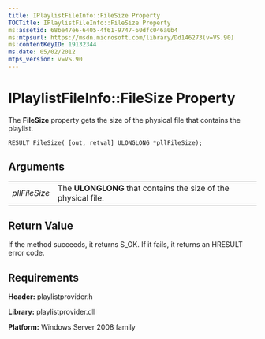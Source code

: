 ```yaml
---
title: IPlaylistFileInfo::FileSize Property
TOCTitle: IPlaylistFileInfo::FileSize Property
ms:assetid: 68be47e6-6405-4f61-9747-60dfc046a0b4
ms:mtpsurl: https://msdn.microsoft.com/library/Dd146273(v=VS.90)
ms:contentKeyID: 19132344
ms.date: 05/02/2012
mtps_version: v=VS.90
---
```


# IPlaylistFileInfo::FileSize Property

The **FileSize** property gets the size of the physical file that contains the playlist.

    RESULT FileSize( [out, retval] ULONGLONG *pllFileSize);

## Arguments

|||
|--- |--- |
|*pllFileSize*|The **ULONGLONG** that contains the size of the physical file.|

## Return Value

If the method succeeds, it returns S\_OK. If it fails, it returns an HRESULT error code.

## Requirements

**Header:** playlistprovider.h

**Library:** playlistprovider.dll

**Platform:** Windows Server 2008 family

